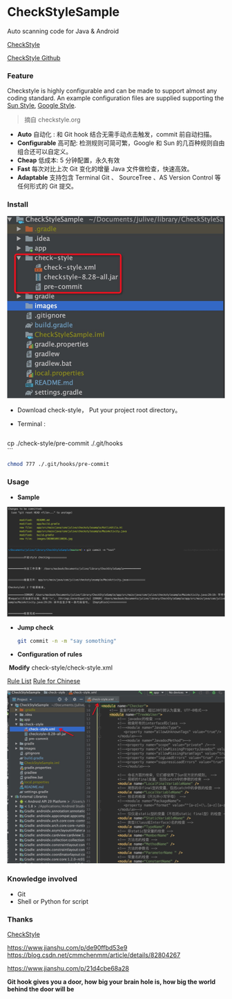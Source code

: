 # CheckStyleSample
Auto scanning code for Java &amp; Android

[CheckStyle](https://checkstyle.org/)

[CheckStyle Github](https://github.com/checkstyle/checkstyle)

### Feature

Checkstyle is highly configurable and can be made to support almost any coding standard. An example configuration files are supplied supporting the [Sun Style](https://checkstyle.org/styleguides/sun-code-conventions-19990420/CodeConvTOC.doc.html), [Google Style](https://checkstyle.org/styleguides/google-java-style-20180523/javaguide.html). 	

> 摘自 checkstyle.org	                                                                                                   



- **Auto**  自动化 : 和 Git hook 结合无需手动点击触发，commit 前自动扫描。
- **Configurable** 高可配: 检测规则可简可繁，Google 和 Sun 的几百种规则自由组合还可以自定义。
- **Cheap** 低成本: 5 分钟配置，永久有效
- **Fast** 每次对比上次 Git 变化的增量 Java 文件做检查，快速高效。
- **Adaptable** 支持包含 Terminal Git 、 SourceTree 、AS Version Control 等任何形式的 Git 提交。



### Install



![20200109110836](images/20200109110836.jpg)



- Download check-style， Put your project root directory。

-  Terminal : 

    ```bash
  cp ./check-style/pre-commit ./.git/hooks   
    ```

  ```bash
  chmod 777 ./.git/hooks/pre-commit    
  ```

  

### Usage

- **Sample**

![20200109112536](images/20200109112536.jpg)



- **Jump check**

  ```bash
  git commit -n -m "say somothing"
  ```

- **Configuration of rules**

​       **Modify** check-style/check-style.xml             

[Rule List](https://checkstyle.sourceforge.io/checks.html)
[Rule for Chinese](https://www.iteye.com/blog/zhangzuanqian-987121) 

![20200109113315](images/20200109113315.jpg)

### Knowledge involved

- Git
- Shell or Python for script

### Thanks

[CheckStyle](https://checkstyle.org/)

https://www.jianshu.com/p/de90ffbd53e9
https://blog.csdn.net/cmmchenmm/article/details/82804267

https://www.jianshu.com/p/21d4cbe68a28



**Git hook gives you a door, how big your brain hole is, how big the world behind the door will be**